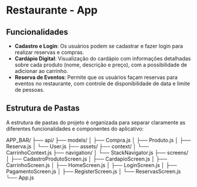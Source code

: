 # Restaurante - App 

## Funcionalidades

- **Cadastro e Login**: Os usuários podem se cadastrar e fazer login para realizar reservas e compras.
- **Cardápio Digital**: Visualização do cardápio com informações detalhadas sobre cada produto (nome, descrição e preço), com a possibilidade de adicionar ao carrinho.
- **Reserva de Eventos**: Permite que os usuários façam reservas para eventos no restaurante, com controle de disponibilidade de data e limite de pessoas.

## Estrutura de Pastas

A estrutura de pastas do projeto é organizada para separar claramente as diferentes funcionalidades e componentes do aplicativo:

APP_BAR/ ├── api/
├── models/
│ ├── Compra.js │ ├── Produto.js │ ├── Reserva.js │ └── User.js ├── assets/
├── context/
│ └── CarrinhoContext.js ├── navigation/
│ └── StackNavigator.js ├── screens/
│ ├── CadastroProdutoScreen.js │ ├── CardapioScreen.js │ ├── CarrinhoScreen.js │ ├── HomeScreen.js │ ├── LoginScreen.js │ ├── PagamentoScreen.js │ ├── RegisterScreen.js │ └── ReservasScreen.js └── App.js

